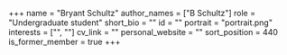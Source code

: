 +++
name = "Bryant Schultz"
author_names = ["B Schultz"]
role = "Undergraduate student"
short_bio = ""
id = ""
portrait = "portrait.png"
interests = ["", ""]
cv_link = ""
personal_website = ""
sort_position = 440
is_former_member = true
+++

